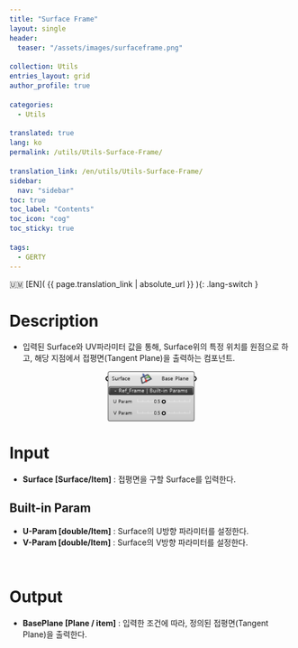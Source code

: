```yaml
---
title: "Surface Frame"
layout: single
header:
  teaser: "/assets/images/surfaceframe.png"

collection: Utils
entries_layout: grid
author_profile: true

categories:
  - Utils

translated: true
lang: ko
permalink: /utils/Utils-Surface-Frame/

translation_link: /en/utils/Utils-Surface-Frame/
sidebar:
  nav: "sidebar"
toc: true
toc_label: "Contents"
toc_icon: "cog"
toc_sticky: true

tags: 
  - GERTY
---
```


:us_outlying_islands: [EN]( {{ page.translation_link | absolute_url }} ){: .lang-switch }

# Description

* 입력된 Surface와 UV파라미터 값을 통해, Surface위의 특정 위치를 원점으로 하고, 해당 지점에서 접평면(Tangent Plane)을 출력하는 컴포넌트. 

<p align="center">  <img src="/assets/images/surfaceframe.png" align="center" width="32%"></p>

# Input

* **Surface [Surface/Item]** : 접평면을 구할 Surface를 입력한다.

## Built-in Param

* **U-Param [double/Item]** : Surface의 U방향 파라미터를 설정한다.
* **V-Param [double/Item]** : Surface의 V방향 파라미터를 설정한다.

<br>

# Output

* **BasePlane [Plane / item]** : 입력한 조건에 따라, 정의된 접평면(Tangent Plane)을 출력한다. 
